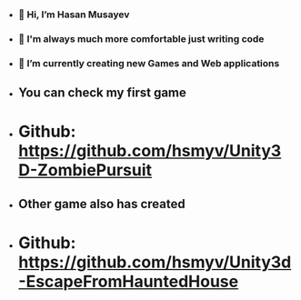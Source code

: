 - <h3>👋 Hi, I’m Hasan Musayev </h3>
- <h3>👀 I'm always much more comfortable just writing code </h3>
- <h3>🌱 I’m currently creating new Games and Web applications </h3>
- <h2>You can check my first game </h2>
- # Github: https://github.com/hsmyv/Unity3D-ZombiePursuit
- <h2>Other game also has created</h2>
- # Github: https://github.com/hsmyv/Unity3d-EscapeFromHauntedHouse

<!---
hsmyv/hsmyv is a ✨ special ✨ repository because its `README.md` (this file) appears on your GitHub profile.
You can click the Preview link to take a look at your changes.
--->
